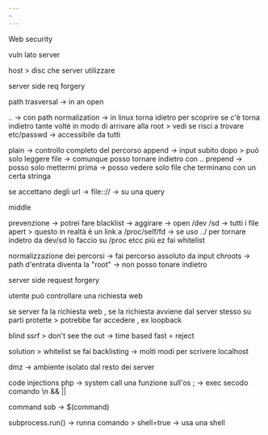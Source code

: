 ```yaml
---
~
---
```

Web security 

vuln lato server 

host > disc che server utilizzare

server side req forgery

path trasversal -> in an open 

.. -> con path normalization -> in linux torna idietro 
per scoprire se c'è torna indietro tante voltè in modo di arrivare alla root > vedi se risci a trovare etc/passwd -> accessibile da tutti 

plain -> controllo completo del percorso
append -> input subito dopo > può solo leggere file -> comunque posso tornare indietro con .. 
prepend -> posso solo mettermi prima -> posso vedere solo file che terminano con un certa stringa

se accettano degli url -> file::// -> su una query

middle 

prevenzione -> potrei fare blacklist -> aggirare -> open /dev /sd -> tutti i file apert > questo in realtà è un link a /proc/self/fd -> se uso ../ per tornare indetro da dev/sd lo faccio su /proc etcc 
più ez fai whitelist 

normalizzazione dei percorsi -> fai percorso assoluto da input 
chroots -> path d'entrata diventa la "root" -> non posso tonare indietro

server side request forgery

utente può controllare una richiesta web 

se server fa la richiesta web , se la richiesta avviene dal server stesso su parti protette > potrebbe far accedere , ex loopback 

blind ssrf > don't see the out -> time based fast = reject 

solution > whitelist 
se fai backlisting -> molti modi per scrivere localhost

dmz -> ambiente isolato dal resto dei server 

code injections
php -> system call una funzione sull'os ; -> exec secodo comando
\n && || 

command sob -> $(command) 

subprocess.run() -> runna comando > shell=true -> usa una shell 


